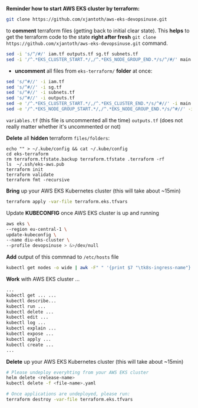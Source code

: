 **Reminder how to start AWS EKS cluster by terraform:**

```bash
git clone https://github.com/xjantoth/aws-eks-devopsinuse.git
```

to **comment** terraform files (getting back to initial clear state). This **helps** to get the terraform code to the state **right after fresh** `git clone https://github.com/xjantoth/aws-eks-devopsinuse.git` command.

```bash
sed -i 's/^/#/' iam.tf outputs.tf sg.tf subnets.tf
sed -i '/^.*EKS_CLUSTER_START.*/,/^.*EKS_NODE_GROUP_END.*/s/^/#/' main.tf
```

* **uncomment** all files from `eks-terraform/` **folder** at once:

```bash
sed 's/^#//' -i iam.tf
sed 's/^#//' -i sg.tf
sed 's/^#//' -i subnets.tf
sed 's/^#//' -i outputs.tf
sed -e '/^.*EKS_CLUSTER_START.*/,/^.*EKS_CLUSTER_END.*/s/^#//' -i main.tf
sed -e '/^.*EKS_NODE_GROUP_START.*/,/^.*EKS_NODE_GROUP_END.*/s/^#//' -i main.tf
```
`variables.tf` (this file is uncommented all the time)
`outputs.tf` (does not really matter whether it's uncommented or not)

**Delete** all **hidden** terraform `files/folders`:

```
echo "" > ~/.kube/config && cat ~/.kube/config
cd eks-terraform
rm terraform.tfstate.backup terraform.tfstate .terraform -rf
ls  ~/.ssh/eks-aws.pub
terraform init
terraform validate
terraform fmt -recursive
```

**Bring** up your AWS EKS Kubernetes cluster (this will take about ~15min)

```bash
terraform apply -var-file terraform.eks.tfvars
```

Update **KUBECONFIG** once AWS EKS cluster is up and running

```bash
aws eks \
--region eu-central-1 \
update-kubeconfig \
--name diu-eks-cluster \
--profile devopsinuse > &>/dev/null
```


**Add** output of this commnad to `/etc/hosts` file

```bash
kubectl get nodes -o wide | awk -F" " '{print $7 "\tk8s-ingress-name"}' | grep -v "EXTER"
```

**Work** with AWS EKS cluster ...

```bash
...
kubectl get ... ...
kubectl describe...
kubectl run ...
kubectl delete ...
kubectl edit ...
kubectl log ...
kubectl explain ...
kubectl expose ...
kubectl apply ...
kubectl create ...
...
```


**Delete** up your AWS EKS Kubernetes cluster (this will take about ~15min)

```bash
# Please undeploy everyhting from your AWS EKS cluster
helm delete <release-name>
kubectl delete -f <file-name>.yaml

# Once applications are undeployed, please run:
terraform destroy -var-file terraform.eks.tfvars
```


